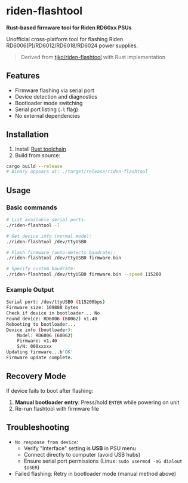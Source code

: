 # riden-flashtool
**Rust-based firmware tool for Riden RD60xx PSUs**

Unofficial cross-platform tool for flashing Riden RD6006(P)/RD6012/RD6018/RD6024 power supplies.  
> Derived from [tjko/riden-flashtool](https://github.com/tjko/riden-flashtool/) with Rust implementation

## Features
- Firmware flashing via serial port
- Device detection and diagnostics
- Bootloader mode switching
- Serial port listing (`-l` flag)
- No external dependencies

## Installation
1. Install [Rust toolchain](https://www.rust-lang.org/tools/install)
2. Build from source:
```bash
cargo build --release
# Binary appears at: ./target/release/riden-flashtool
```

## Usage
### Basic commands
```bash
# List available serial ports:
./riden-flashtool -l

# Get device info (normal mode):
./riden-flashtool /dev/ttyUSB0

# Flash firmware (auto-detects baudrate):
./riden-flashtool /dev/ttyUSB0 firmware.bin

# Specify custom baudrate:
./riden-flashtool /dev/ttyUSB0 firmware.bin --speed 115200
```

### Example Output
```bash
Serial port: /dev/ttyUSB0 (115200bps)
Firmware size: 109888 bytes
Check if device in bootloader... No
Found device: RD6006 (60062) v1.40
Rebooting to bootloader...
Device info (bootloader):
    Model: RD6006 (60062)
    Firmware: v1.40
    S/N: 000xxxxx
Updating firmware...b'OK'
Firmware update complete.
```

## Recovery Mode
If device fails to boot after flashing:
1. **Manual bootloader entry**: Press/hold `ENTER` while powering on unit
2. Re-run flashtool with firmware file

## Troubleshooting
- `No response from device`:
  - Verify "Interface" setting is **USB** in PSU menu
  - Connect directly to computer (avoid USB hubs)
  - Ensure serial port permissions (Linux: `sudo usermod -aG dialout $USER`)
- Failed flashing: Retry in bootloader mode (manual method above)
